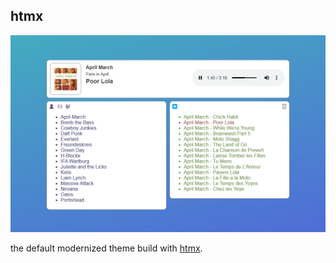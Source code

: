 htmx
----

![htmx theme](images/joggle.htmx.png)

the default modernized theme build with [htmx](https://htmx.org/).
